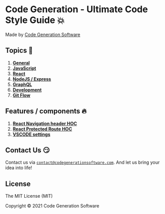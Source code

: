 # Code Generation - Ultimate Code Style Guide 💥

Made by [Code Generation Software](https://codegeneration.cc)

## Topics 🚀

1. [**General**](docs/general.md)
2. [**JavaScript**](docs/javascript.md)
3. [**React**](docs/react.md)
4. [**NodeJS / Express**](docs/node-express.md)
5. [**GraphQL**](docs/graphql.md)
6. [**Development**](docs/development.md)
7. [**Git Flow**](docs/git.md)

## Features / components 🔥

1. [**React Navigation header HOC**](/features-components/react-navigation-header-hoc.md)
2. [**React Protected Route HOC**](/features-components/react-protected-route-HOC.md)
3. [**VSCODE settings**](/features-components/settings/settings.json)

## Contact Us 😏

Contact us via [`contact@codegenerationsoftware.com`](https://codegeneration.cc/#contact). And let us bring your idea into life!

## License

The MIT License (MIT)

Copyright © 2021 Code Generation Software
